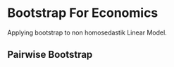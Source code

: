 # Bootstrap For Economics
Applying bootstrap to non homosedastik Linear Model.

## Pairwise Bootstrap
